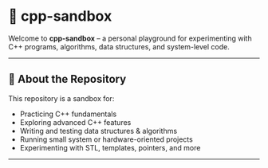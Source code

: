 # 🧪 cpp-sandbox

Welcome to **cpp-sandbox** – a personal playground for experimenting with C++ programs, algorithms, data structures, and system-level code.

---

## 📁 About the Repository

This repository is a sandbox for:
- Practicing C++ fundamentals
- Exploring advanced C++ features
- Writing and testing data structures & algorithms
- Running small system or hardware-oriented projects
- Experimenting with STL, templates, pointers, and more

---
